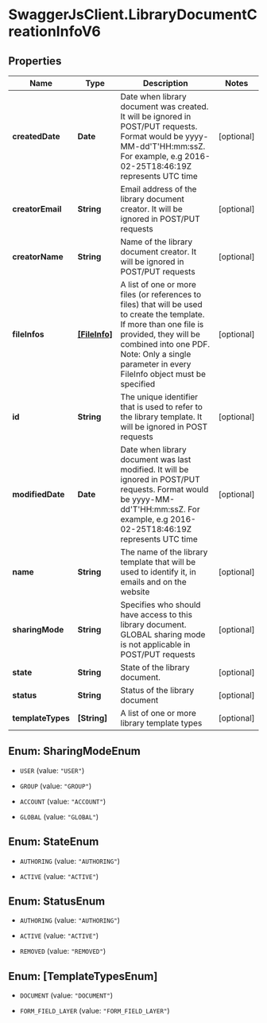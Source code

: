 # SwaggerJsClient.LibraryDocumentCreationInfoV6

## Properties
Name | Type | Description | Notes
------------ | ------------- | ------------- | -------------
**createdDate** | **Date** | Date when library document was created. It will be ignored in POST/PUT requests. Format would be yyyy-MM-dd&#39;T&#39;HH:mm:ssZ. For example, e.g 2016-02-25T18:46:19Z represents UTC time | [optional] 
**creatorEmail** | **String** | Email address of the library document creator. It will be ignored in POST/PUT requests | [optional] 
**creatorName** | **String** | Name of the library document creator.  It will be ignored in POST/PUT requests | [optional] 
**fileInfos** | [**[FileInfo]**](FileInfo.md) | A list of one or more files (or references to files) that will be used to create the template. If more than one file is provided, they will be combined into one PDF. Note: Only a single parameter in every FileInfo object must be specified | [optional] 
**id** | **String** | The unique identifier that is used to refer to the library template. It will be ignored in POST requests | [optional] 
**modifiedDate** | **Date** | Date when library document was last modified. It will be ignored in POST/PUT requests. Format would be yyyy-MM-dd&#39;T&#39;HH:mm:ssZ. For example, e.g 2016-02-25T18:46:19Z represents UTC time | [optional] 
**name** | **String** | The name of the library template that will be used to identify it, in emails and on the website | [optional] 
**sharingMode** | **String** | Specifies who should have access to this library document. GLOBAL sharing mode is not applicable in POST/PUT requests | [optional] 
**state** | **String** | State of the library document. | [optional] 
**status** | **String** | Status of the library document | [optional] 
**templateTypes** | **[String]** | A list of one or more library template types | [optional] 


<a name="SharingModeEnum"></a>
## Enum: SharingModeEnum


* `USER` (value: `"USER"`)

* `GROUP` (value: `"GROUP"`)

* `ACCOUNT` (value: `"ACCOUNT"`)

* `GLOBAL` (value: `"GLOBAL"`)




<a name="StateEnum"></a>
## Enum: StateEnum


* `AUTHORING` (value: `"AUTHORING"`)

* `ACTIVE` (value: `"ACTIVE"`)




<a name="StatusEnum"></a>
## Enum: StatusEnum


* `AUTHORING` (value: `"AUTHORING"`)

* `ACTIVE` (value: `"ACTIVE"`)

* `REMOVED` (value: `"REMOVED"`)




<a name="[TemplateTypesEnum]"></a>
## Enum: [TemplateTypesEnum]


* `DOCUMENT` (value: `"DOCUMENT"`)

* `FORM_FIELD_LAYER` (value: `"FORM_FIELD_LAYER"`)




